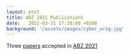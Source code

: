 ```yaml
---
layout: post
title: ABZ 2021 Publications
date:   2021-03-31 17:10:00 +0100
background: '/assets/images/cyber_orig.jpg'
---
```

Three <a href= "/publications/">papers</a> accepted in <a href="https://abz2021.uni-ulm.de">ABZ 2021</a>



